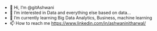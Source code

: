 - 👋 Hi, I’m @gitAshwani
- 👀 I’m interested in Data and everything else based on data...
- 🌱 I’m currently learning Big Data Analytics, Business, machine learning
- 📫 How to reach me https://www.linkedin.com/in/ashwaninitharwal/

<!---
gitAshwani/gitAshwani is a ✨ special ✨ repository because its `README.md` (this file) appears on your GitHub profile.
You can click the Preview link to take a look at your changes.
--->
